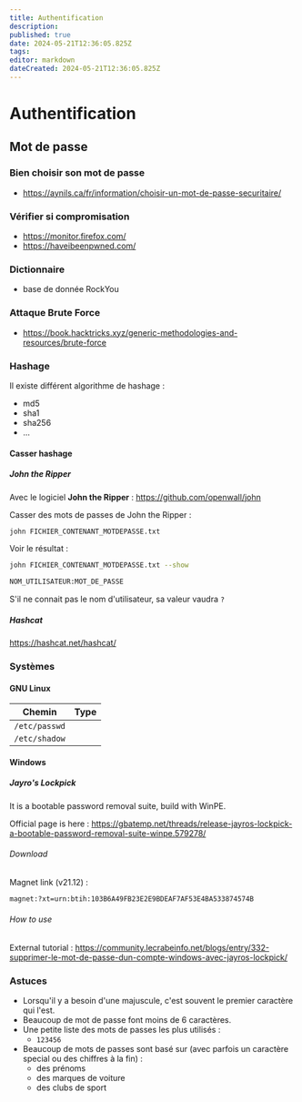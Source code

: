```yaml
---
title: Authentification
description: 
published: true
date: 2024-05-21T12:36:05.825Z
tags: 
editor: markdown
dateCreated: 2024-05-21T12:36:05.825Z
---
```


# Authentification

## Mot de passe

### Bien choisir son mot de passe

- <https://aynils.ca/fr/information/choisir-un-mot-de-passe-securitaire/>

### Vérifier si compromisation

- <https://monitor.firefox.com/>
- <https://haveibeenpwned.com/>

### Dictionnaire

- base de donnée RockYou

### Attaque Brute Force

- <https://book.hacktricks.xyz/generic-methodologies-and-resources/brute-force>

### Hashage

Il existe différent algorithme de hashage :

- md5
- sha1
- sha256
- ...

#### Casser hashage

##### John the Ripper

Avec le logiciel **John the Ripper** : <https://github.com/openwall/john>

Casser des mots de passes de John the Ripper :

```bash
john FICHIER_CONTENANT_MOTDEPASSE.txt
```

Voir le résultat :

```bash
john FICHIER_CONTENANT_MOTDEPASSE.txt --show
```

```txt
NOM_UTILISATEUR:MOT_DE_PASSE
```

S'il ne connait pas le nom d'utilisateur, sa valeur vaudra `?`

##### Hashcat

<https://hashcat.net/hashcat/>

### Systèmes

#### GNU Linux

| Chemin | Type
|---|---
| `/etc/passwd` |
| `/etc/shadow`

#### Windows

##### Jayro's Lockpick

It is a bootable password removal suite, build with WinPE.

Official page is here : <https://gbatemp.net/threads/release-jayros-lockpick-a-bootable-password-removal-suite-winpe.579278/>

###### Download

Magnet link (v21.12) :

```txt
magnet:?xt=urn:btih:103B6A49FB23E2E9BDEAF7AF53E4BA533874574B
```

###### How to use

External tutorial : <https://community.lecrabeinfo.net/blogs/entry/332-supprimer-le-mot-de-passe-dun-compte-windows-avec-jayros-lockpick/>

### Astuces

- Lorsqu'il y a besoin d'une majuscule, c'est souvent le premier caractère qui l'est.
- Beaucoup de mot de passe font moins de 6 caractères.
- Une petite liste des mots de passes les plus utilisés :
	- `123456`
- Beaucoup de mots de passes sont basé sur (avec parfois un caractère special ou des chiffres à la fin) :
	- des prénoms
    - des marques de voiture
    - des clubs de sport
